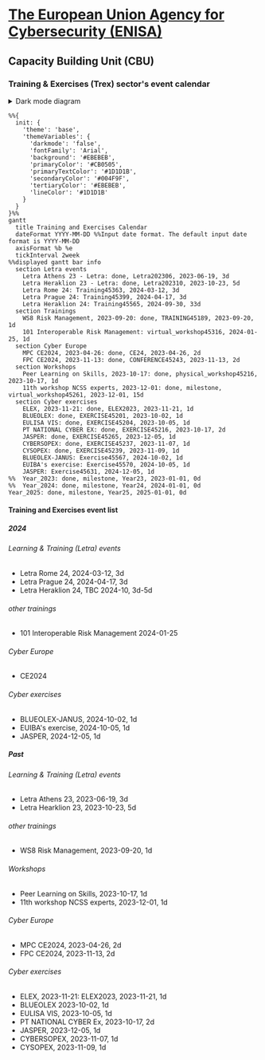 # [The European Union Agency for Cybersecurity (ENISA)](enisa.europa.eu)
## Capacity Building Unit (CBU)
### Training & Exercises (Trex) sector's event calendar

<details>

<summary>Dark mode diagram</summary>

```mermaid
%%{
  init: {
    'theme': 'base',
    'themeVariables': {
      'darkmode': 'true',
      'fontFamily': 'Arial',
      'primaryColor': '#5BC5F2',
      'primaryTextColor': '#EBEBEB',
      'secondaryColor': '#F9B233',
      'secondaryTextColor': '#EBEBEB',
      'tertiaryColor': '#EE756D',
      'tertiaryTextColor': '#EBEBEB',
      'lineColor': '#1D1D1B'
    }
  }
}%%
gantt
  title Training and Exercises Calendar
  dateFormat YYYY-MM-DD %%Input date format. The default input date format is YYYY-MM-DD
  axisFormat %b %e
  tickInterval 2week
%%displayed gantt bar info
  section Letra events
    Letra Athens 23 - Letra: done, Letra202306, 2023-06-19, 3d
    Letra Heraklion 23 - Letra: done, Letra202310, 2023-10-23, 5d
    Letra Rome 24: Training45363, 2024-03-12, 3d
    Letra Prague 24: Training45399, 2024-04-17, 3d
    Letra Heraklion 24: Training45565, 2024-09-30, 33d
  section Trainings
    WS8 Risk Management, 2023-09-20: done, TRAINING45189, 2023-09-20, 1d
    101 Interoperable Risk Management: virtual_workshop45316, 2024-01-25, 1d
  section Cyber Europe
    MPC CE2024, 2023-04-26: done, CE24, 2023-04-26, 2d
    FPC CE2024, 2023-11-13: done, CONFERENCE45243, 2023-11-13, 2d
  section Workshops
    Peer Learning on Skills, 2023-10-17: done, physical_workshop45216, 2023-10-17, 1d
    11th workshop NCSS experts, 2023-12-01: done, milestone, virtual_workshop45261, 2023-12-01, 15d
  section Cyber exercises
    ELEX, 2023-11-21: done, ELEX2023, 2023-11-21, 1d
    BLUEOLEX: done, EXERCISE45201, 2023-10-02, 1d
    EULISA VIS: done, EXERCISE45204, 2023-10-05, 1d
    PT NATIONAL CYBER EX: done, EXERCISE45216, 2023-10-17, 2d
    JASPER: done, EXERCISE45265, 2023-12-05, 1d
    CYBERSOPEX: done, EXERCISE45237, 2023-11-07, 1d
    CYSOPEX: done, EXERCISE45239, 2023-11-09, 1d
  BLUEOLEX-JANUS: Exercise45567, 2024-10-02, 1d
  EULISA Multisystems: Exercise45570, 2024-10-05, 1d
  JASPER: Exercise45631, 2024-12-05, 1d
%%  Year_2023: done, milestone, Year23, 2023-01-01, 0d
%%  Year_2024: done, milestone, Year24, 2024-01-01, 0d
Year_2025: done, milestone, Year25, 2025-01-01, 0d
```

</details>

```mermaid
%%{
  init: {
    'theme': 'base',
    'themeVariables': {
      'darkmode': 'false',
      'fontFamily': 'Arial',
      'background':	'#EBEBEB',
      'primaryColor': '#CB0505',
      'primaryTextColor': '#1D1D1B',
      'secondaryColor': '#004F9F',
      'tertiaryColor': '#EBEBEB',
      'lineColor': '#1D1D1B'
    }
  }
}%%
gantt
  title Training and Exercises Calendar
  dateFormat YYYY-MM-DD %%Input date format. The default input date format is YYYY-MM-DD
  axisFormat %b %e
  tickInterval 2week
%%displayed gantt bar info
  section Letra events
    Letra Athens 23 - Letra: done, Letra202306, 2023-06-19, 3d
    Letra Heraklion 23 - Letra: done, Letra202310, 2023-10-23, 5d
    Letra Rome 24: Training45363, 2024-03-12, 3d
    Letra Prague 24: Training45399, 2024-04-17, 3d
    Letra Heraklion 24: Training45565, 2024-09-30, 33d
  section Trainings
    WS8 Risk Management, 2023-09-20: done, TRAINING45189, 2023-09-20, 1d
    101 Interoperable Risk Management: virtual_workshop45316, 2024-01-25, 1d
  section Cyber Europe
    MPC CE2024, 2023-04-26: done, CE24, 2023-04-26, 2d
    FPC CE2024, 2023-11-13: done, CONFERENCE45243, 2023-11-13, 2d
  section Workshops
    Peer Learning on Skills, 2023-10-17: done, physical_workshop45216, 2023-10-17, 1d
    11th workshop NCSS experts, 2023-12-01: done, milestone, virtual_workshop45261, 2023-12-01, 15d
  section Cyber exercises
    ELEX, 2023-11-21: done, ELEX2023, 2023-11-21, 1d
    BLUEOLEX: done, EXERCISE45201, 2023-10-02, 1d
    EULISA VIS: done, EXERCISE45204, 2023-10-05, 1d
    PT NATIONAL CYBER EX: done, EXERCISE45216, 2023-10-17, 2d
    JASPER: done, EXERCISE45265, 2023-12-05, 1d
    CYBERSOPEX: done, EXERCISE45237, 2023-11-07, 1d
    CYSOPEX: done, EXERCISE45239, 2023-11-09, 1d
    BLUEOLEX-JANUS: Exercise45567, 2024-10-02, 1d
    EUIBA's exercise: Exercise45570, 2024-10-05, 1d
    JASPER: Exercise45631, 2024-12-05, 1d
%%  Year_2023: done, milestone, Year23, 2023-01-01, 0d
%%  Year_2024: done, milestone, Year24, 2024-01-01, 0d
Year_2025: done, milestone, Year25, 2025-01-01, 0d
```

#### Training and Exercises event list
##### 2024
###### Learning & Training (Letra) events
- Letra Rome 24, 2024-03-12, 3d
- Letra Prague 24, 2024-04-17, 3d
- Letra Heraklion 24, TBC 2024-10, 3d-5d
###### other trainings
- 101 Interoperable Risk Management	2024-01-25
###### Cyber Europe
-  CE2024
###### Cyber exercises
-  BLUEOLEX-JANUS,	2024-10-02, 1d 
-  EUIBA's exercise,	2024-10-05, 1d
-  JASPER,	2024-12-05, 1d
##### Past
###### Learning & Training (Letra) events
- Letra Athens 23, 2023-06-19, 3d
- Letra Hearklion 23, 2023-10-23, 5d
###### other trainings
- WS8 Risk Management, 2023-09-20, 1d
###### Workshops
- Peer Learning on Skills, 2023-10-17, 1d
- 11th workshop NCSS experts, 2023-12-01, 1d
###### Cyber Europe
- MPC CE2024, 2023-04-26, 2d
- FPC CE2024, 2023-11-13, 2d
###### Cyber exercises
- ELEX, 2023-11-21: ELEX2023, 2023-11-21, 1d
- BLUEOLEX 2023-10-02, 1d
- EULISA VIS, 2023-10-05, 1d
- PT NATIONAL CYBER Ex, 2023-10-17, 2d
- JASPER, 2023-12-05, 1d
- CYBERSOPEX, 2023-11-07, 1d
- CYSOPEX, 2023-11-09, 1d
